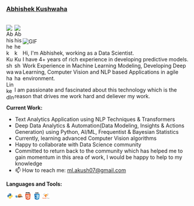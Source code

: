 ### [Abhishek Kushwaha](https://www.linkedin.com/in/akush07) 

<br/>

<a href="https://www.linkedin.com/in/akush07/">
  <img align="left" alt="Abhishek Kushwaha LinkedIn" width="22px" src="https://cdn.jsdelivr.net/npm/simple-icons@v3/icons/linkedin.svg" />
</a>
<a href="https://www.instagram.com/akush07/">
  <img align="left" alt="Abhishek Kushwaha" width="22px" src="https://cdn.jsdelivr.net/npm/simple-icons@v3/icons/instagram.svg" />
</a>




<br />
<br>
<img align="center" alt="GIF" src="https://media.giphy.com/media/pOEbLRT4SwD35IELiQ/giphy.gif" />  

Hi, I'm Abhishek, working as a Data Scientist. <br>
I have 4+ years of rich experience in developing predictive models.<br>
Work Experience in Machine Learning Modeling, Developing Deep Learning, Computer Vision and NLP based Applications in agile environment.

I am passionate and fascinated about this technology which is the reason that drives me work hard and deliever my work. 

**Current Work:**

- Text Analytics Application using NLP Techniques & Transformers
- Deep Data Analytics & Automation(Data Modeling, Insights & Actions Generation) using Python, AI/ML, Frequentist & Bayesian Statistics
- Currently, learning advanced Computer Vision algorithms 
- Happy to collaborate with Data Science community
- Committed to return back to the community which has helped me to gain momentum in this area of work, I would be happy to help to my knowledge
- 📫 How to reach me: ml.akush07@gmail.com

**Languages and Tools:**  

<code><img height="20" src="https://raw.githubusercontent.com/github/explore/80688e429a7d4ef2fca1e82350fe8e3517d3494d/topics/python/python.png"></code>
<code><img height="20" src="https://raw.githubusercontent.com/github/explore/80688e429a7d4ef2fca1e82350fe8e3517d3494d/topics/scikit-learn/scikit-learn.png"></code>
<code><img height="20" src="https://raw.githubusercontent.com/github/explore/80688e429a7d4ef2fca1e82350fe8e3517d3494d/topics/html/html.png"></code>
<code><img height="20" src="https://raw.githubusercontent.com/github/explore/80688e429a7d4ef2fca1e82350fe8e3517d3494d/topics/css/css.png"></code>
<code><img height="20" src="https://raw.githubusercontent.com/github/explore/80688e429a7d4ef2fca1e82350fe8e3517d3494d/topics/tensorflow/tensorflow.png"></code>


